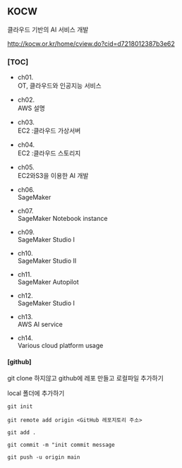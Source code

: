 ## KOCW

클라우드 기반의 AI 서비스 개발

http://kocw.or.kr/home/cview.do?cid=d7218012387b3e62


### [TOC]
- ch01.  
OT, 클라우드와 인공지능 서비스
- ch02.  
AWS 설명

- ch03.  
EC2 :클라우드 가상서버

- ch04.  
EC2 :클라우드 스토리지

- ch05.  
EC2와S3을 이용한 AI 개발 

- ch06.  
SageMaker

- ch07.  
SageMaker Notebook instance

- ch09.  
SageMaker Studio I

- ch10.  
SageMaker Studio II

- ch11.  
SageMaker Autopilot

- ch12.  
SageMaker Studio I

- ch13.  
AWS AI service

- ch14.  
Various cloud platform usage  









#### [github]

git clone 하지않고 github에 레포 만들고 로컬파일 추가하기


local 폴더에 추가하기
```
git init
```

```
git remote add origin <GitHub 레포지토리 주소>
```

```
git add .
```


```
git commit -m "init commit message
```


```
git push -u origin main
```

